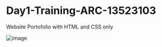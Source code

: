 # Day1-Training-ARC-13523103
 Website Portofolio with HTML and CSS only

 ![image](https://github.com/user-attachments/assets/8b1bf8b3-c623-4d8b-9ec8-c360fe632c20)
